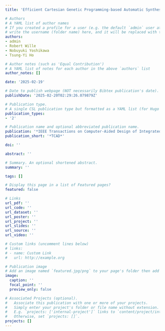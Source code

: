 ```yaml
---
title: 'Efficient Cartesian Genetic Programming-based Automatic Synthesis Framework for Reversible Quantum-Flux-Parametron Logic Circuits'

# Authors
# A YAML list of author names
# If you created a profile for a user (e.g. the default `admin` user at `content/authors/admin/`), 
# write the username (folder name) here, and it will be replaced with their full name and linked to their profile.
authors:
- admin
- Robert Wille
- Nobuyuki Yoshikawa
- Tsung-Yi Ho

# Author notes (such as 'Equal Contribution')
# A YAML list of notes for each author in the above `authors` list
author_notes: []

date: '2025-02-19'

# Date to publish webpage (NOT necessarily Bibtex publication's date).
publishDate: '2025-02-20T02:29:26.079879Z'

# Publication type.
# A single CSL publication type but formatted as a YAML list (for Hugo requirements).
publication_types:
- '2'

# Publication name and optional abbreviated publication name.
publication: '*IEEE Transactions on Computer-Aided Design of Integrated Circuits and Systems*'
publication_short: '*TCAD*'

doi: ''

abstract: ''

# Summary. An optional shortened abstract.
summary: ''

tags: []

# Display this page in a list of Featured pages?
featured: false

# Links
url_pdf: ''
url_code: ''
url_dataset: ''
url_poster: ''
url_project: ''
url_slides: ''
url_source: ''
url_video: ''

# Custom links (uncomment lines below)
# links:
# - name: Custom Link
#   url: http://example.org

# Publication image
# Add an image named `featured.jpg/png` to your page's folder then add a caption below.
image:
  caption: ''
  focal_point: ''
  preview_only: false

# Associated Projects (optional).
#   Associate this publication with one or more of your projects.
#   Simply enter your project's folder or file name without extension.
#   E.g. `projects: ['internal-project']` links to `content/project/internal-project/index.md`.
#   Otherwise, set `projects: []`.
projects: []
---
```


